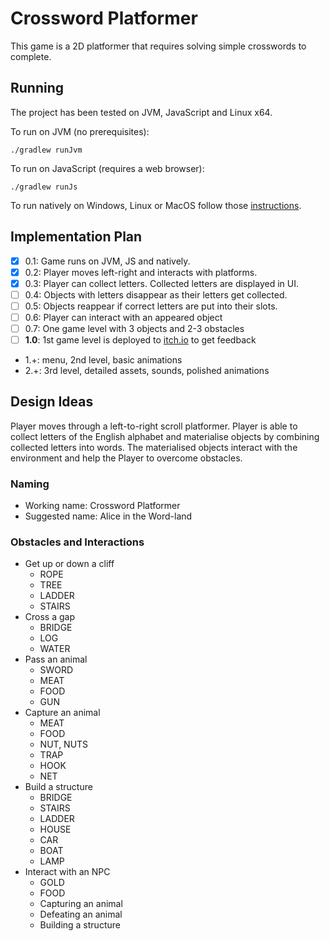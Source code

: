# Crossword Platformer

This game is a 2D platformer that requires solving simple crosswords to complete.

## Running

The project has been tested on JVM, JavaScript and Linux x64.

To run on JVM (no prerequisites):

    ./gradlew runJvm
   
To run on JavaScript (requires a web browser):

    ./gradlew runJs
    
To run natively on Windows, Linux or MacOS follow those 
[instructions](https://korlibs.soywiz.com/korge/deployment/desktop/).

## Implementation Plan

 - [x] 0.1: Game runs on JVM, JS and natively.
 - [x] 0.2: Player moves left-right and interacts with platforms.
 - [x] 0.3: Player can collect letters. Collected letters are displayed in UI.
 - [ ] 0.4: Objects with letters disappear as their letters get collected.
 - [ ] 0.5: Objects reappear if correct letters are put into their slots.
 - [ ] 0.6: Player can interact with an appeared object  
 - [ ] 0.7: One game level with 3 objects and 2-3 obstacles
 - [ ] **1.0**: 1st game level is deployed to [itch.io](https://itch.io/) to get feedback
 - 1.+: menu, 2nd level, basic animations
 - 2.+: 3rd level, detailed assets, sounds, polished animations
 
 ## Design Ideas
 
 Player moves through a left-to-right scroll platformer. 
 Player is able to collect letters of the English alphabet and 
 materialise objects by combining collected letters into words.
 The materialised objects interact with the environment and 
 help the Player to overcome obstacles.
 
 ### Naming
 
 - Working name: Crossword Platformer
 - Suggested name: Alice in the Word-land
 
 ### Obstacles and Interactions
 
 - Get up or down a cliff
   - ROPE
   - TREE
   - LADDER
   - STAIRS
 - Cross a gap 
   - BRIDGE
   - LOG
   - WATER
 - Pass an animal
   - SWORD
   - MEAT
   - FOOD
   - GUN
 - Capture an animal
   - MEAT
   - FOOD
   - NUT, NUTS
   - TRAP
   - HOOK
   - NET
 - Build a structure
   - BRIDGE
   - STAIRS
   - LADDER
   - HOUSE
   - CAR
   - BOAT
   - LAMP
 - Interact with an NPC
   - GOLD
   - FOOD
   - Capturing an animal
   - Defeating an animal
   - Building a structure